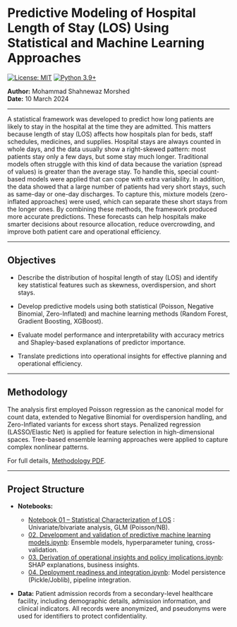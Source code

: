 # Predictive Modeling of Hospital Length of Stay (LOS) Using Statistical and Machine Learning Approaches

[![License: MIT](https://img.shields.io/badge/License-MIT-yellow.svg)](https://opensource.org/licenses/MIT)
[![Python 3.9+](https://img.shields.io/badge/python-3.9+-blue.svg)](https://www.python.org/downloads/release/python-390/)

**Author:** Mohammad Shahnewaz Morshed  
**Date:** 10 March 2024  

---

A statistical framework was developed to predict how long patients are likely to stay in the hospital at the time they are admitted. This matters because length of stay (LOS) affects how hospitals plan for beds, staff schedules, medicines, and supplies. Hospital stays are always counted in whole days, and the data usually show a right-skewed pattern: most patients stay only a few days, but some stay much longer. Traditional models often struggle with this kind of data because the variation (spread of values) is greater than the average stay. To handle this, special count-based models were applied that can cope with extra variability. In addition, the data showed that a large number of patients had very short stays, such as same-day or one-day discharges. To capture this, mixture models (zero-inflated approaches) were used, which can separate these short stays from the longer ones. By combining these methods, the framework produced more accurate predictions. These forecasts can help hospitals make smarter decisions about resource allocation, reduce overcrowding, and improve both patient care and operational efficiency.

---

## Objectives

- Describe the distribution of hospital length of stay (LOS) and identify key statistical features such as skewness, overdispersion, and short stays.

- Develop predictive models using both statistical (Poisson, Negative Binomial, Zero-Inflated) and machine learning methods (Random Forest, Gradient Boosting, XGBoost).

- Evaluate model performance and interpretability with accuracy metrics and Shapley-based explanations of predictor importance.

- Translate predictions into operational insights for effective planning and operational efficiency.

---

## Methodology

The analysis first employed Poisson regression as the canonical model for count data, extended to Negative Binomial for overdispersion handling, and Zero-Inflated variants for excess short stays. Penalized regression (LASSO/Elastic Net) is applied for feature selection in high-dimensional spaces. Tree-based ensemble learning approaches were applied to capture complex nonlinear patterns.

For full details, [Methodology PDF](Methodology.pdf).

---

## Project Structure

- **Notebooks:**
  - [Notebook 01 – Statistical Characterization of LOS](https://github.com/ShahnewazMorshed/Predictive-Modeling-for-Health-Care-Data/blob/main/Notebook%2001%20-%20Statistical%20characterization%20of%20LOS.ipynb)
: Univariate/bivariate analysis, GLM (Poisson/NB).
  - [02. Development and validation of predictive machine learning models.ipynb](02.%20Development%20and%20validation%20of%20predictive%20machine%20learning%20models.ipynb): Ensemble models, hyperparameter tuning, cross-validation.
  - [03. Derivation of operational insights and policy implications.ipynb](03.%20Derivation%20of%20operational%20insights%20and%20policy%20implications.ipynb): SHAP explanations, business insights.
  - [04. Deployment readiness and integration.ipynb](04.%20Deployment%20readiness%20and%20integration.ipynb): Model persistence (Pickle/Joblib), pipeline integration.

- **Data:** Patient admission records from a secondary-level healthcare facility, including demographic details, admission information, and clinical indicators. All records were anonymized, and pseudonyms were used for identifiers to protect confidentiality.

